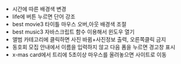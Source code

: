 - 시간에 따른 배경색 변경
- life에 버튼 누르면 단어 강조
- best movie3 타이틀 마우스 오버,아웃 배경색 조절
- best music3 자바스크립트 함수 이용해서 윈도우 열기
- 앨범 카테고리에 클릭하면 사진 바뀜+사진정보 출력, 오른쪽클릭 금지
- 동호회 모집 안내에서 이름을 입력하지 않고 다음 폼을 누르면 경고창 표시
- x-mas card에서 트리에 5초이상 마우스를 올려놓으면 사이트로 이동
